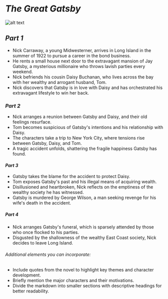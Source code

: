 # ***The Great Gatsby***
![alt text](![download](https://github.com/ZheffoSnj/app-dev/assets/170708586/5dde510f-dcdc-40b8-b442-cc2ff714b9f7)
)
## *Part 1*

- Nick Carraway, a young Midwesterner, arrives in Long Island in the summer of 1922 to pursue a career in the bond business.
- He rents a small house next door to the extravagant mansion of Jay Gatsby, a mysterious millionaire who throws lavish parties every weekend.
- Nick befriends his cousin Daisy Buchanan, who lives across the bay with her wealthy and arrogant husband, Tom.
- Nick discovers that Gatsby is in love with Daisy and has orchestrated his extravagant lifestyle to win her back.

### *Part 2*

- Nick arranges a reunion between Gatsby and Daisy, and their old feelings resurface.
- Tom becomes suspicious of Gatsby's intentions and his relationship with Daisy.
- The characters take a trip to New York City, where tensions rise between Gatsby, Daisy, and Tom.
- A tragic accident unfolds, shattering the fragile happiness Gatsby has found.

#### *Part 3*

- Gatsby takes the blame for the accident to protect Daisy.
- Tom exposes Gatsby's past and his illegal means of acquiring wealth.
- Disillusioned and heartbroken, Nick reflects on the emptiness of the wealthy society he has witnessed.
- Gatsby is murdered by George Wilson, a man seeking revenge for his wife's death in the accident.

##### *Part 4*

- Nick arranges Gatsby's funeral, which is sparsely attended by those who once flocked to his parties.
- Disgusted by the shallowness of the wealthy East Coast society, Nick decides to leave Long Island.

###### *Additional elements you can incorporate:*

- Include quotes from the novel to highlight key themes and character development.
- Briefly mention the major characters and their motivations.
-  Divide the markdown into smaller sections with descriptive headings for better readability.
